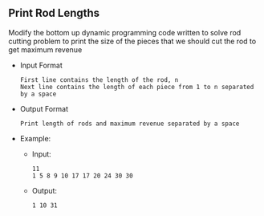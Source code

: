 ## Print Rod Lengths
Modify the bottom up dynamic programming code written to solve rod cutting problem  to print the size of the pieces that we should cut the rod to get maximum revenue 

- Input Format
    ```
    First line contains the length of the rod, n
    Next line contains the length of each piece from 1 to n separated by a space
    ```

- Output Format
    ```
    Print length of rods and maximum revenue separated by a space
    ```

- Example:
    - Input:
        ```
        11
        1 5 8 9 10 17 17 20 24 30 30
        ```

    - Output:
        ```
        1 10 31
        ```